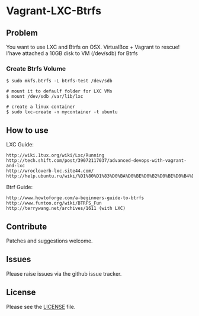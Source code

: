 # Vagrant-LXC-Btrfs


## Problem

You want to use LXC and Btrfs on OSX. VirtualBox + Vagrant to rescue!
I'have attached a 10GB disk to VM (/dev/sdb) for Btrfs

### Create Btrfs Volume

    $ sudo mkfs.btrfs -L btrfs-test /dev/sdb

    # mount it to defaulf folder for LXC VMs
    $ mount /dev/sdb /var/lib/lxc

    # create a linux container
    $ sudo lxc-create -n mycontainer -t ubuntu


## How to use


LXC Guide:

    http://wiki.1tux.org/wiki/Lxc/Running
    http://tech.shift.com/post/39072117037/advanced-devops-with-vagrant-and-lxc
    http://wrocloverb-lxc.site44.com/
    http://help.ubuntu.ru/wiki/%D1%80%D1%83%D0%BA%D0%BE%D0%B2%D0%BE%D0%B4%D1%81%D1%82%D0%B2%D0%BE_%D0%BF%D0%BE_ubuntu_server/%D0%B2%D0%B8%D1%80%D1%82%D1%83%D0%B0%D0%BB%D0%B8%D0%B7%D0%B0%D1%86%D0%B8%D1%8F/lxc

Btrf Guide:

    http://www.howtoforge.com/a-beginners-guide-to-btrfs
    http://www.funtoo.org/wiki/BTRFS_Fun
    http://terrywang.net/archives/1611 (with LXC)


## Contribute

Patches and suggestions welcome.

## Issues

Please raise issues via the github issue tracker.

## License

Please see the [LICENSE](https://github.com/mindreframer/vagrant-lxc-btrfs/blob/master/LICENSE)
file.


[Vagrant]: http://vagrantup.com
[Puppet]: http://puppetlabs.com
